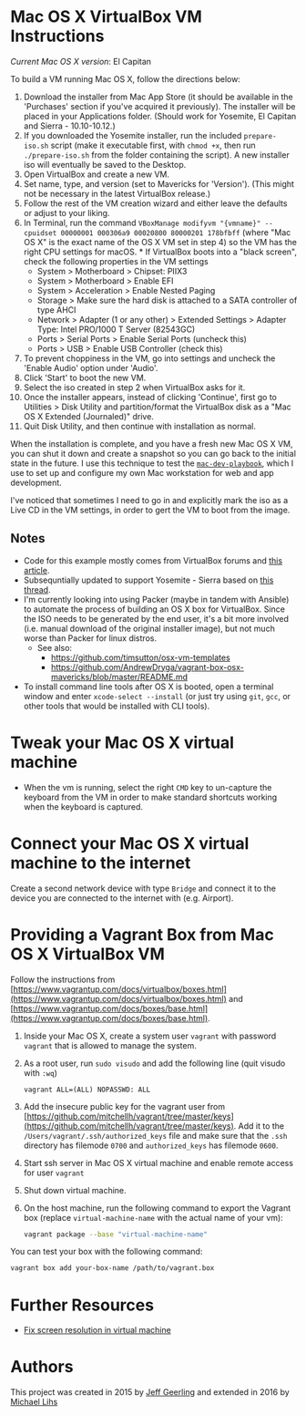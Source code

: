 # Mac OS X VirtualBox VM Instructions

*Current Mac OS X version*: El Capitan

To build a VM running Mac OS X, follow the directions below:

  1. Download the installer from Mac App Store (it should be available in the 'Purchases' section if you've acquired it previously). The installer will be placed in your Applications folder.  (Should work for Yosemite, El Capitan and Sierra - 10.10-10.12.)
  2. If you downloaded the Yosemite installer, run the included `prepare-iso.sh` script (make it executable first, with `chmod +x`, then run `./prepare-iso.sh` from the folder containing the script).  A new installer iso will eventually be saved to the Desktop. 
  3. Open VirtualBox and create a new VM.
  4. Set name, type, and version (set to Mavericks for 'Version').  (This might not be necessary in the latest VirtualBox release.)
  5. Follow the rest of the VM creation wizard and either leave the defaults or adjust to your liking.
  6. In Terminal, run the command `VBoxManage modifyvm "{vmname}" --cpuidset 00000001 000306a9 00020800 80000201 178bfbff` (where "Mac OS X" is the exact name of the OS X VM set in step 4) so the VM has the right CPU settings for macOS.
    * If VirtualBox boots into a "black screen", check the following properties in the VM settings
      * System > Motherboard > Chipset: PIIX3
      * System > Motherboard > Enable EFI
      * System > Acceleration > Enable Nested Paging
      * Storage > Make sure the hard disk is attached to a SATA controller of type AHCI
      * Network > Adapter (1 or any other) > Extended Settings > Adapter Type: Intel PRO/1000 T Server (82543GC)
      * Ports > Serial Ports > Enable Serial Ports (uncheck this)
      * Ports > USB > Enable USB Controller (check this)
  7. To prevent choppiness in the VM, go into settings and uncheck the 'Enable Audio' option under 'Audio'.
  8. Click 'Start' to boot the new VM.
  9. Select the iso created in step 2 when VirtualBox asks for it.
  10. Once the installer appears, instead of clicking 'Continue', first go to Utilities > Disk Utility and partition/format the VirtualBox disk as a "Mac OS X Extended (Journaled)" drive.
  11. Quit Disk Utility, and then continue with installation as normal.

When the installation is complete, and you have a fresh new Mac OS X VM, you can shut it down and create a snapshot so you can go back to the initial state in the future. I use this technique to test the [`mac-dev-playbook`](https://github.com/geerlingguy/mac-dev-playbook), which I use to set up and configure my own Mac workstation for web and app development.

I've noticed that sometimes I need to go in and explicitly mark the iso as a Live CD in the VM settings, in order to gert the VM to boot from the image.

## Notes

  - Code for this example mostly comes from VirtualBox forums and [this article](http://sqar.blogspot.de/2014/10/installing-yosemite-in-virtualbox.html).
  - Subsequntially updated to support Yosemite - Sierra based on [this thread](https://forums.virtualbox.org/viewtopic.php?f=22&t=77068&p=358865&hilit=elCapitan+iso#p358865).
  - I'm currently looking into using Packer (maybe in tandem with Ansible) to automate the process of building an OS X box for VirtualBox. Since the ISO needs to be generated by the end user, it's a bit more involved (i.e. manual download of the original installer image), but not much worse than Packer for linux distros.
    - See also:
      - https://github.com/timsutton/osx-vm-templates
      - https://github.com/AndrewDryga/vagrant-box-osx-mavericks/blob/master/README.md
  - To install command line tools after OS X is booted, open a terminal window and enter `xcode-select --install` (or just try using `git`, `gcc`, or other tools that would be installed with CLI tools).


# Tweak your Mac OS X virtual machine

* When the vm is running, select the right `CMD` key to un-capture the keyboard from the VM in order to  make standard shortcuts working when the keyboard is captured.


# Connect your Mac OS X virtual machine to the internet

Create a second network device with type `Bridge` and connect it to the device you are connected to the internet with (e.g. Airport).


# Providing a Vagrant Box from Mac OS X VirtualBox VM

Follow the instructions from [https://www.vagrantup.com/docs/virtualbox/boxes.html](https://www.vagrantup.com/docs/virtualbox/boxes.html) and [https://www.vagrantup.com/docs/boxes/base.html](https://www.vagrantup.com/docs/boxes/base.html).

1. Inside your Mac OS X, create a system user `vagrant` with password `vagrant` that is allowed to manage the system.
1. As a root user, run `sudo visudo` and add the following line (quit visudo with `:wq`)

    ```
    vagrant ALL=(ALL) NOPASSWD: ALL
    ```

1. Add the insecure public key for the vagrant user from [https://github.com/mitchellh/vagrant/tree/master/keys](https://github.com/mitchellh/vagrant/tree/master/keys). Add it to the `/Users/vagrant/.ssh/authorized_keys` file and make sure that the `.ssh` directory has filemode `0700` and `authorized_keys` has filemode `0600`.
1. Start ssh server in Mac OS X virtual machine and enable remote access for user `vagrant`
1. Shut down virtual machine.
1. On the host machine, run the following command to export the Vagrant box (replace `virtual-machine-name` with the actual name of your vm):

   ``` sh
   vagrant package --base "virtual-machine-name"
   ```

You can test your box with the following command:

``` sh
vagrant box add your-box-name /path/to/vagrant.box
```


# Further Resources

* [Fix screen resolution in virtual machine](http://www.wikigain.com/fix-macos-sierra-screen-resolution-virtualbox/)


# Authors

This project was created in 2015 by [Jeff Geerling](http://jeffgeerling.com/) and extended in 2016 by [Michael Lihs](http://lihsmi.ch)
